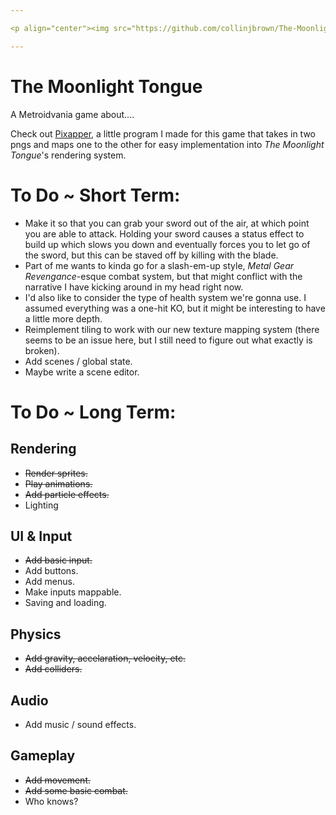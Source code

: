 ```yaml
---

<p align="center"><img src="https://github.com/collinjbrown/The-Moonlight-Tongue/assets/sprites/readme/the_moonlight_tongue.svg" alt="The Moonlight Tongue" style="width:200px;"></p>

---
```


# The Moonlight Tongue
 A Metroidvania game about....

 Check out [Pixapper](https://github.com/collinjbrown/Pixapper), a little program I made for this game that takes in two pngs and maps one to the other for easy implementation into *The Moonlight Tongue*'s rendering system.
 
# To Do ~ Short Term:
- Make it so that you can grab your sword out of the air, at which point you are able to attack. Holding your sword causes a status effect to build up which slows you down and eventually forces you to let go of the sword, but this can be staved off by killing with the blade.
- Part of me wants to kinda go for a slash-em-up style, *Metal Gear Revengance*-esque combat system, but that might conflict with the narrative I have kicking around in my head right now.
- I'd also like to consider the type of health system we're gonna use. I assumed everything was a one-hit KO, but it might be interesting to have a little more depth.
- Reimplement tiling to work with our new texture mapping system (there seems to be an issue here, but I still need to figure out what exactly is broken).
- Add scenes / global state.
- Maybe write a scene editor.

# To Do ~ Long Term:
## Rendering
- ~~Render sprites.~~
- ~~Play animations.~~
- ~~Add particle effects.~~
- Lighting
## UI & Input
- ~~Add basic input.~~
- Add buttons.
- Add menus.
- Make inputs mappable.
- Saving and loading.
## Physics
- ~~Add gravity, accelaration, velocity, etc.~~
- ~~Add colliders.~~
## Audio
- Add music / sound effects.
## Gameplay
- ~~Add movement.~~
- ~~Add some basic combat.~~
- Who knows?
